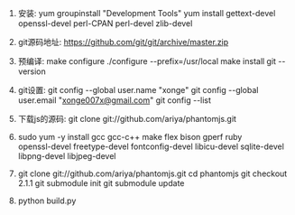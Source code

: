1. 安装:
    yum groupinstall "Development Tools"
    yum install gettext-devel openssl-devel perl-CPAN perl-devel zlib-devel
2. git源码地址:
    https://github.com/git/git/archive/master.zip
3. 预编译:
    make configure
    ./configure --prefix=/usr/local
    make install
    git --version
4. git设置:
    git config --global user.name "xonge"
    git config --global user.email "xonge007x@gmail.com"
    git config --list
    
5. 下载js的源码:
    git clone git://github.com/ariya/phantomjs.git
    
6. sudo yum -y install gcc gcc-c++ make flex bison gperf ruby \
     openssl-devel freetype-devel fontconfig-devel libicu-devel sqlite-devel \
     libpng-devel libjpeg-devel
     
7. git clone git://github.com/ariya/phantomjs.git
   cd phantomjs
   git checkout 2.1.1
   git submodule init
   git submodule update
8. python build.py